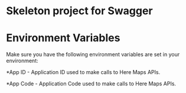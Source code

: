 # Skeleton project for Swagger
# Environment Variables
  Make sure you have the following environment variables are set in your environment:
  
   *App ID - Application ID used to make calls to Here Maps APIs.
   
   *App Code - Application Code used to make calls to Here Maps APIs.

